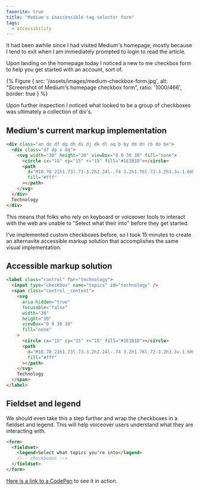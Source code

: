 ```yaml
---
favorite: true
title: "Medium's inaccessible tag selector form"
tags:
  - accessibility
---
```


It had been awhile since I had visited Medium's homepage, mostly because I tend to exit when I am immediately prompted to login to read the article.

Upon landing on the homepage today I noticed a new to me checkbox form to help you get started with an account, sort of.

{% Figure {
  src: '/assets/images/medium-checkbox-form.jpg',
  alt: "Screenshot of Medium's homepage checkbox form",
  ratio: '1000/466',
  border: true
} %}

Upon further inspection I noticed what looked to be a group of checkboxes was ultimately a collection of div's.

## Medium's current markup implementation

```html
<div class="an de df dg dh di dj dk dl aq b by dm dn cb do be">
  <div class="df dp v dq">
    <svg width="30" height="30" viewBox="0 0 30 30" fill="none">
      <circle cx="15" cy="15" r="15" fill="#1E1B1D"></circle>
      <path
        d="M10.78 21h1.73l.73-3.2h2.24l-.74 3.2h1.76l.72-3.2h3.3v-1.6H17.6l.54-2.4H21v-1.6h-2.5l.72-3.2h-1.73l-.73 3.2h-2.24l.74-3.2H13.5l-.73 3.2H9.5v1.6h2.93l-.56 2.4H9v1.6h2.52l-.74 3.2zm2.83-4.8l.54-2.4h2.24l-.54 2.4H13.6z"
        fill="#fff"
      ></path>
    </svg>
  </div>
  Technology
</div>
```

This means that folks who rely on keyboard or voiceover tools to interact with the web are unable to "Select what their into" before they get started.

I've implemented custom checkboxes before, so I took 15 minutes to create an alternavite accessible markup solution that accomplishes the same visual implementation.

## Accessible markup solution

```html
<label class="control" for="technology">
  <input type="checkbox" name="topics" id="technology" />
  <span class="control__content">
    <svg
      aria-hidden="true"
      focusable="false"
      width="30"
      height="30"
      viewBox="0 0 30 30"
      fill="none"
    >
      <circle cx="15" cy="15" r="15" fill="#1E1B1D"></circle>
      <path
        d="M10.78 21h1.73l.73-3.2h2.24l-.74 3.2h1.76l.72-3.2h3.3v-1.6H17.6l.54-2.4H21v-1.6h-2.5l.72-3.2h-1.73l-.73 3.2h-2.24l.74-3.2H13.5l-.73 3.2H9.5v1.6h2.93l-.56 2.4H9v1.6h2.52l-.74 3.2zm2.83-4.8l.54-2.4h2.24l-.54 2.4H13.6z"
        fill="#fff"
      ></path>
    </svg>
    Technology
  </span>
</label>
```

## Fieldset and legend

We should even take this a step further and wrap the checkboxes in a fieldset and legend. This will help voiceover users understand what they are interacting with.

```html
<form>
  <fieldset>
    <legend>Select what topics you're into</legend>
    <!-- checkboxes -->
  </fieldset>
</form>
```

[Here is a link to a CodePen](https://codepen.io/alexcarpenter/details/RwwBEBL) to see it in action.
